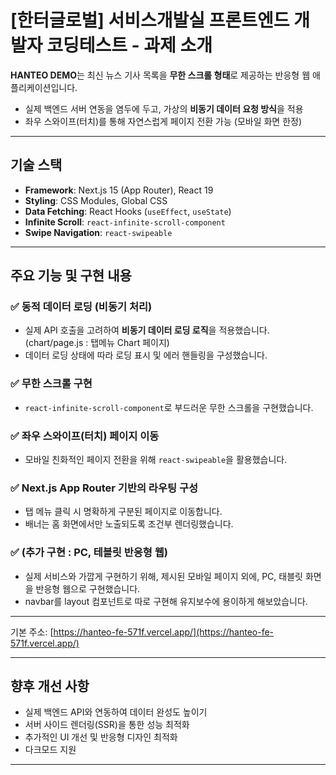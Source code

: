 # [한터글로벌] 서비스개발실 프론트엔드 개발자 코딩테스트 - 과제 소개

**HANTEO DEMO**는 최신 뉴스 기사 목록을 **무한 스크롤 형태**로 제공하는 반응형 웹 애플리케이션입니다.

- 실제 백엔드 서버 연동을 염두에 두고, 가상의 **비동기 데이터 요청 방식**을 적용
- 좌우 스와이프(터치)를 통해 자연스럽게 페이지 전환 가능 (모바일 화면 한정)

---

## 기술 스택

- **Framework**: Next.js 15 (App Router), React 19
- **Styling**: CSS Modules, Global CSS
- **Data Fetching**: React Hooks (`useEffect`, `useState`)
- **Infinite Scroll**: `react-infinite-scroll-component`
- **Swipe Navigation**: `react-swipeable`


---

## 주요 기능 및 구현 내용

### ✅ 동적 데이터 로딩 (비동기 처리)

- 실제 API 호출을 고려하여 **비동기 데이터 로딩 로직**을 적용했습니다. (chart/page.js : 탭메뉴 Chart 페이지)
- 데이터 로딩 상태에 따라 로딩 표시 및 에러 핸들링을 구성했습니다.

### ✅ 무한 스크롤 구현

- `react-infinite-scroll-component`로 부드러운 무한 스크롤을 구현했습니다.


### ✅ 좌우 스와이프(터치) 페이지 이동

- 모바일 친화적인 페이지 전환을 위해 `react-swipeable`을 활용했습니다.


### ✅ Next.js App Router 기반의 라우팅 구성

- 탭 메뉴 클릭 시 명확하게 구분된 페이지로 이동합니다.
- 배너는 홈 화면에서만 노출되도록 조건부 렌더링했습니다.

### ✅ (추가 구현 : PC, 테블릿 반응형 웹)

- 실제 서비스와 가깝게 구현하기 위해, 제시된 모바일 페이지 외에, PC, 태블릿 화면을 반응형 웹으로 구현했습니다. 
- navbar를 layout 컴포넌트로 따로 구현해 유지보수에 용이하게 해보았습니다.

---

기본 주소: [https://hanteo-fe-571f.vercel.app/](https://hanteo-fe-571f.vercel.app/)

---

## 향후 개선 사항

- 실제 백엔드 API와 연동하여 데이터 완성도 높이기
- 서버 사이드 렌더링(SSR)을 통한 성능 최적화
- 추가적인 UI 개선 및 반응형 디자인 최적화
- 다크모드 지원

---


